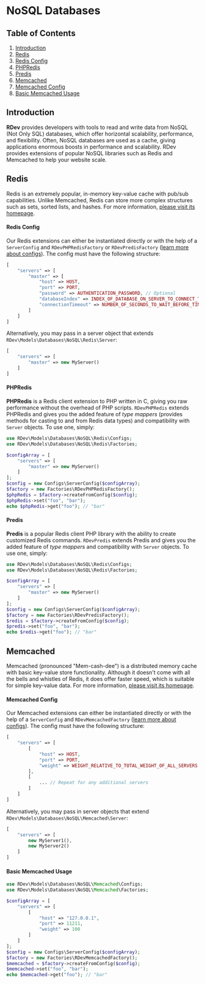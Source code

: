 # NoSQL Databases

## Table of Contents
1. [Introduction](#introduction)
2. [Redis](#redis)
  1. [Redis Config](#redis-config)
  2. [PHPRedis](#phpredis)
  3. [Predis](#predis)
3. [Memcached](#memcached)
  1. [Memcached Config](#memcached-config)
  2. [Basic Memcached Usage](#basic-memcached-usage)

## Introduction
**RDev** provides developers with tools to read and write data from NoSQL (Not Only SQL) databases, which offer horizontal scalability, performance, and flexibility.  Often, NoSQL databases are used as a cache, giving applications enormous boosts in performance and scalability.  RDev provides extensions of popular NoSQL libraries such as Redis and Memcached to help your website scale.

## Redis
Redis is an extremely popular, in-memory key-value cache with pub/sub capabilities.  Unlike Memcached, Redis can store more complex structures such as sets, sorted lists, and hashes.  For more information, [please visit its homepage](http://redis.io/).

#### Redis Config
Our Redis extensions can either be instantiated directly or with the help of a `ServerConfig` and `RDevPHPRedisFactory` or `RDevPredisFactory` ([learn more about configs](/application/rdev/models/configs)).  The config must have the following structure:
```php
[
    "servers" => [
        "master" => [
            "host" => HOST,
            "port" => PORT,
            "password" => AUTHENTICATION_PASSWORD, // Optional
            "databaseIndex" => INDEX_OF_DATABASE_ON_SERVER_TO_CONNECT_TO, // Optional
            "connectionTimeout" => NUMBER_OF_SECONDS_TO_WAIT_BEFORE_TIMEOUT // Optional
        ]
    ]
]
```
Alternatively, you may pass in a server object that extends `RDev\Models\Databases\NoSQL\Redis\Server`:
```php
[
    "servers" => [
        "master" => new MyServer()
    ]
]
```

#### PHPRedis
**PHPRedis** is a Redis client extension to PHP written in C, giving you raw performance without the overhead of PHP scripts.  `RDevPHPRedis` extends PHPRedis and gives you the added feature of *type mappers* (provides methods for casting to and from Redis data types) and compatibility with `Server` objects.  To use one, simply:
```php
use RDev\Models\Databases\NoSQL\Redis\Configs;
use RDev\Models\Databases\NoSQL\Redis\Factories;

$configArray = [
    "servers" => [
        "master" => new MyServer()
    ]
];
$config = new Configs\ServerConfig($configArray);
$factory = new Factories\RDevPHPRedisFactory();
$phpRedis = $factory->createFromConfig($config);
$phpRedis->set("foo", "bar");
echo $phpRedis->get("foo"); // "bar"
```

#### Predis
**Predis** is a popular Redis client PHP library with the ability to create customized Redis commands.  `RDevPredis` extends Predis and gives you the added feature of *type mappers* and compatibility with `Server` objects.  To use one, simply:
```php
use RDev\Models\Databases\NoSQL\Redis\Configs;
use RDev\Models\Databases\NoSQL\Redis\Factories;

$configArray = [
    "servers" => [
        "master" => new MyServer()
    ]
];
$config = new Configs\ServerConfig($configArray);
$factory = new Factories\RDevPredisFactory();
$redis = $factory->createFromConfig($config);
$predis->set("foo", "bar");
echo $redis->get("foo"); // "bar"
```

## Memcached
Memcached (pronounced "Mem-cash-dee") is a distributed memory cache with basic key-value store functionality.  Although it doesn't come with all the bells and whistles of Redis, it does offer faster speed, which is suitable for simple key-value data.  For more information, [please visit its homepage](http://www.memcached.org/).

#### Memcached Config
Our Memcached extensions can either be instantiated directly or with the help of a `ServerConfig` and `RDevMemcachedFactory` ([learn more about configs](/application/rdev/models/configs)).  The config must have the following structure:
```php
[
    "servers" => [
        [
            "host" => HOST,
            "port" => PORT,
            "weight" => WEIGHT_RELATIVE_TO_TOTAL_WEIGHT_OF_ALL_SERVERS // Optional
        ],
        [
            ... // Repeat for any additional servers
        ]
    ]
]
```
Alternatively, you may pass in server objects that extend `RDev\Models\Databases\NoSQL\Memcached\Server`:
```php
[
    "servers" => [
        new MyServer1(),
        new MyServer2()
    ]
]
```
#### Basic Memcached Usage
```php
use RDev\Models\Databases\NoSQL\Memcached\Configs;
use RDev\Models\Databases\NoSQL\Memcached\Factories;

$configArray = [
    "servers" => [
        [
            "host" => "127.0.0.1",
            "port" => 11211,
            "weight" => 100
        ]
    ]
];
$config = new Configs\ServerConfig($configArray);
$factory = new Factories\RDevMemcachedFactory();
$memcached = $factory->createFromConfig($config);
$memcached->set("foo", "bar");
echo $memcached->get("foo"); // "bar"
```